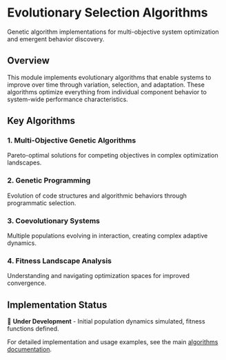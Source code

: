 
# Evolutionary Selection Algorithms

Genetic algorithm implementations for multi-objective system optimization and emergent behavior discovery.

## Overview

This module implements evolutionary algorithms that enable systems to improve over time through variation, selection, and adaptation. These algorithms optimize everything from individual component behavior to system-wide performance characteristics.

## Key Algorithms

### 1. Multi-Objective Genetic Algorithms
Pareto-optimal solutions for competing objectives in complex optimization landscapes.

### 2. Genetic Programming
Evolution of code structures and algorithmic behaviors through programmatic selection.

### 3. Coevolutionary Systems
Multiple populations evolving in interaction, creating complex adaptive dynamics.

### 4. Fitness Landscape Analysis
Understanding and navigating optimization spaces for improved convergence.

## Implementation Status
🚧 **Under Development** - Initial population dynamics simulated, fitness functions defined.

For detailed implementation and usage examples, see the main [algorithms documentation](../README.md).

